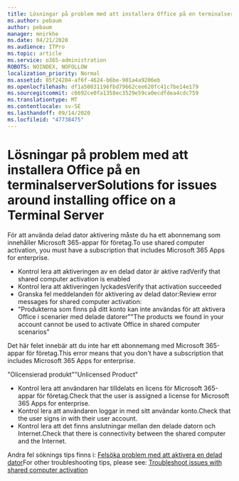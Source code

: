 ```yaml
---
title: Lösningar på problem med att installera Office på en terminalserver
ms.author: pebaum
author: pebaum
manager: mnirkhe
ms.date: 04/21/2020
ms.audience: ITPro
ms.topic: article
ms.service: o365-administration
ROBOTS: NOINDEX, NOFOLLOW
localization_priority: Normal
ms.assetid: 85f24284-af6f-4624-b6be-901a4a9206eb
ms.openlocfilehash: df1a50031196fbd79662cee620fc41c7be14e179
ms.sourcegitcommit: c6692ce0fa1358ec3529e59ca0ecdfdea4cdc759
ms.translationtype: MT
ms.contentlocale: sv-SE
ms.lasthandoff: 09/14/2020
ms.locfileid: "47738475"
---
```

# <a name="solutions-for-issues-around-installing-office-on-a-terminal-server"></a><span data-ttu-id="485f0-102">Lösningar på problem med att installera Office på en terminalserver</span><span class="sxs-lookup"><span data-stu-id="485f0-102">Solutions for issues around installing office on a Terminal Server</span></span>

<span data-ttu-id="485f0-103">För att använda delad dator aktivering måste du ha ett abonnemang som innehåller Microsoft 365-appar för företag.</span><span class="sxs-lookup"><span data-stu-id="485f0-103">To use shared computer activation, you must have a subscription that includes Microsoft 365 Apps for enterprise.</span></span>
  
- <span data-ttu-id="485f0-104">Kontrol lera att aktiveringen av en delad dator är aktive rad</span><span class="sxs-lookup"><span data-stu-id="485f0-104">Verify that shared computer activation is enabled</span></span>
- <span data-ttu-id="485f0-105">Kontrol lera att aktiveringen lyckades</span><span class="sxs-lookup"><span data-stu-id="485f0-105">Verify that activation succeeded</span></span>
- <span data-ttu-id="485f0-106">Granska fel meddelanden för aktivering av delad dator:</span><span class="sxs-lookup"><span data-stu-id="485f0-106">Review error messages for shared computer activation:</span></span>
- <span data-ttu-id="485f0-107">"Produkterna som finns på ditt konto kan inte användas för att aktivera Office i scenarier med delade datorer"</span><span class="sxs-lookup"><span data-stu-id="485f0-107">"The products we found in your account cannot be used to activate Office in shared computer scenarios"</span></span>
  
<span data-ttu-id="485f0-108">Det här felet innebär att du inte har ett abonnemang med Microsoft 365-appar för företag.</span><span class="sxs-lookup"><span data-stu-id="485f0-108">This error means that you don't have a subscription that includes Microsoft 365 Apps for enterprise.</span></span>

<span data-ttu-id="485f0-109">"Olicensierad produkt"</span><span class="sxs-lookup"><span data-stu-id="485f0-109">"Unlicensed Product"</span></span>

- <span data-ttu-id="485f0-110">Kontrol lera att användaren har tilldelats en licens för Microsoft 365-appar för företag.</span><span class="sxs-lookup"><span data-stu-id="485f0-110">Check that the user is assigned a license for Microsoft 365 Apps for enterprise.</span></span>
- <span data-ttu-id="485f0-111">Kontrol lera att användaren loggar in med sitt användar konto.</span><span class="sxs-lookup"><span data-stu-id="485f0-111">Check that the user signs in with their user account.</span></span>
- <span data-ttu-id="485f0-112">Kontrol lera att det finns anslutningar mellan den delade datorn och Internet.</span><span class="sxs-lookup"><span data-stu-id="485f0-112">Check that there is connectivity between the shared computer and the Internet.</span></span>

<span data-ttu-id="485f0-113">Andra fel söknings tips finns i: [Felsöka problem med att aktivera en delad dator](https://docs.microsoft.com/DeployOffice/troubleshoot-shared-computer-activation)</span><span class="sxs-lookup"><span data-stu-id="485f0-113">For other troubleshooting tips, please see: [Troubleshoot issues with shared computer activation](https://docs.microsoft.com/DeployOffice/troubleshoot-shared-computer-activation)</span></span>